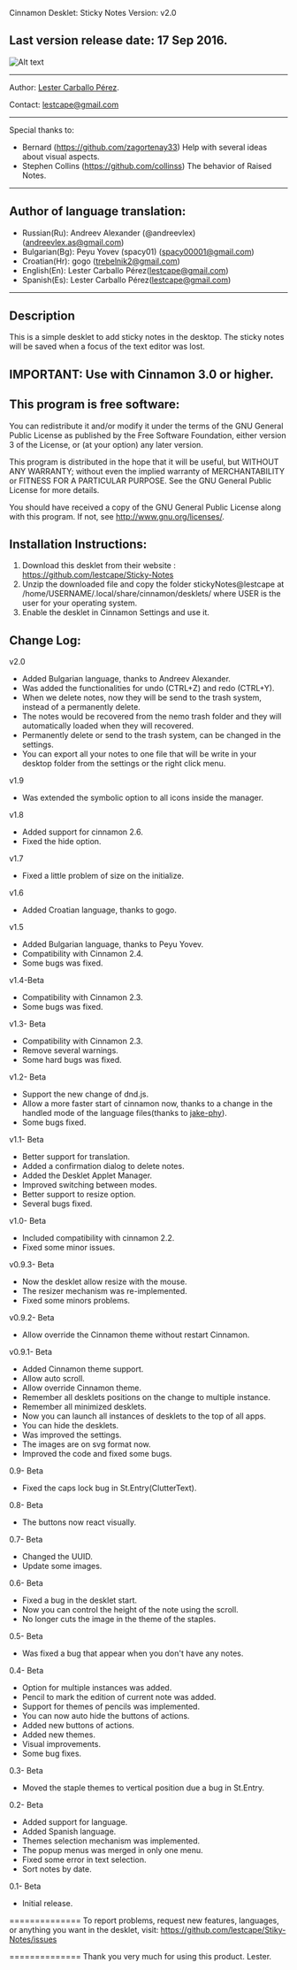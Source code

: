 Cinnamon Desklet: Sticky Notes Version: v2.0

Last version release date: 17 Sep 2016.
--------------
![Alt text](/stickyNotes@lestcape/Capture.png)

***
Author: [Lester Carballo Pérez](https://github.com/lestcape).

Contact: lestcape@gmail.com
 
***
Special thanks to:

- Bernard            (https://github.com/zagortenay33) Help with several ideas about visual aspects.
- Stephen Collins    (https://github.com/collinss)     The behavior of Raised Notes.

--------------
Author of language translation:
--------------
- Russian(Ru):      Andreev Alexander (@andreevlex) (andreevlex.as@gmail.com)
- Bulgarian(Bg):    Peyu Yovev (spacy01) (spacy00001@gmail.com)
- Croatian(Hr):     gogo (trebelnik2@gmail.com)
- English(En):      Lester Carballo Pérez(lestcape@gmail.com)
- Spanish(Es):      Lester Carballo Pérez(lestcape@gmail.com)

--------------
Description
--------------
This is a simple desklet to add sticky notes in the desktop.
The sticky notes will be saved when a focus of the text editor was lost.

IMPORTANT: Use with Cinnamon 3.0 or higher.
--------------

This program is free software:
--------------
You can redistribute it and/or modify it under the terms of the GNU General Public License as published by the Free Software Foundation, either version 3 of the License, or (at your option) any later version.

This program is distributed in the hope that it will be useful, but WITHOUT ANY WARRANTY; without even the implied warranty of MERCHANTABILITY or FITNESS FOR A PARTICULAR PURPOSE. See the GNU General Public License for more details.

You should have received a copy of the GNU General Public License along with this program. If not, see http://www.gnu.org/licenses/.

Installation Instructions:
--------------
1. Download this desklet from their website : https://github.com/lestcape/Sticky-Notes
2. Unzip the downloaded file and copy the folder stickyNotes@lestcape at /home/USERNAME/.local/share/cinnamon/desklets/ where USER is the user for your operating system.
3. Enable the desklet in Cinnamon Settings and use it.


Change Log:
--------------
v2.0
   - Added Bulgarian language, thanks to Andreev Alexander.
   - Was added the functionalities for undo (CTRL+Z) and redo (CTRL+Y).
   - When we delete notes, now they will be send to the trash system, instead of a permanently delete.
   - The notes would be recovered from the nemo trash folder and they will automatically loaded when they will recovered.
   - Permanently delete or send to the trash system, can be changed in the settings.
   - You can export all your notes to one file that will be write in your desktop folder from the settings or the right click menu.

v1.9
   - Was extended the symbolic option to all icons inside the manager.

v1.8
   - Added support for cinnamon 2.6.
   - Fixed the hide option.

v1.7
   - Fixed a little problem of size on the initialize.

v1.6
   - Added Croatian language, thanks to gogo.

v1.5
   - Added Bulgarian language, thanks to Peyu Yovev.
   - Compatibility with Cinnamon 2.4.
   - Some bugs was fixed.

v1.4-Beta
   - Compatibility with Cinnamon 2.3.
   - Some bugs was fixed.

v1.3- Beta
  - Compatibility with Cinnamon 2.3.
  - Remove several warnings.
  - Some hard bugs was fixed.

v1.2- Beta
  - Support the new change of dnd.js.
  - Allow a more faster start of cinnamon now, thanks to a change in the handled mode of the language files(thanks to [jake-phy](https://github.com/jake-phy)).
  - Some bugs fixed.

v1.1- Beta
  - Better support for translation.
  - Added a confirmation dialog to delete notes.
  - Added the Desklet Applet Manager.
  - Improved switching between modes.
  - Better support to resize option.
  - Several bugs fixed.

v1.0- Beta
  - Included compatibility with cinnamon 2.2.
  - Fixed some minor issues.

v0.9.3- Beta
  - Now the desklet allow resize with the mouse.
  - The resizer mechanism was re-implemented.
  - Fixed some minors problems.

v0.9.2- Beta
  - Allow override the Cinnamon theme without restart Cinnamon.

v0.9.1- Beta
  - Added Cinnamon theme support.
  - Allow auto scroll.
  - Allow override Cinnamon theme.
  - Remember all desklets positions on the change to multiple instance.
  - Remember all minimized desklets.
  - Now you can launch all instances of desklets to the top of all apps.
  - You can hide the desklets.
  - Was improved the settings.
  - The images are on svg format now.
  - Improved the code and fixed some bugs.

0.9- Beta
  - Fixed the caps lock bug in St.Entry(ClutterText).

0.8- Beta
  - The buttons now react visually.

0.7- Beta
  - Changed the UUID.
  - Update some images.

0.6- Beta
  - Fixed a bug in the desklet start.
  - Now you can control the height of the note using the scroll.
  - No longer cuts the image in the theme of the staples.

0.5- Beta
  - Was fixed a bug that appear when you don't have any notes.

0.4- Beta
  - Option for multiple instances was added.
  - Pencil to mark the edition of current note was  added.
  - Support for themes of pencils was implemented.
  - You can now auto hide the buttons of actions.
  - Added new buttons of actions.
  - Added new themes.
  - Visual improvements.
  - Some bug fixes.

0.3- Beta
  - Moved the staple themes to vertical position due a bug in St.Entry.

0.2- Beta
  - Added support for language.
  - Added Spanish language.
  - Themes selection mechanism was implemented.
  - The popup menus was merged in only one menu.
  - Fixed some error in text selection.
  - Sort notes by date.

0.1- Beta
  - Initial release.

==============
To report problems, request new features, languages, or anything you want in the desklet, visit:
https://github.com/lestcape/Stiky-Notes/issues

==============
Thank you very much for using this product.
Lester.
